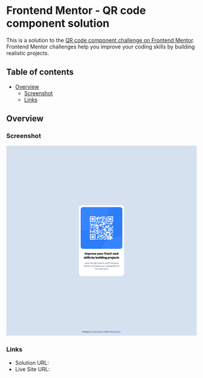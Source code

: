 # Frontend Mentor - QR code component solution

This is a solution to the [QR code component challenge on Frontend Mentor](https://www.frontendmentor.io/challenges/qr-code-component-iux_sIO_H). Frontend Mentor challenges help you improve your coding skills by building realistic projects.

## Table of contents

- [Overview](#overview)
  - [Screenshot](#screenshot)
  - [Links](#links)

## Overview

### Screenshot

![](./design/screenshot.png)

### Links

- Solution URL: [](https://github.com/DeveloperMajd/QR-code-component.git)
- Live Site URL: [](https://developermajd.github.io/)
